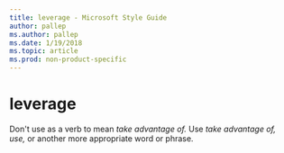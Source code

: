 ```yaml
---
title: leverage - Microsoft Style Guide
author: pallep
ms.author: pallep
ms.date: 1/19/2018
ms.topic: article
ms.prod: non-product-specific
---
```


# leverage

Don't use as a verb to mean *take advantage of.* Use *take advantage of,* *use,* or another more appropriate word or phrase.
